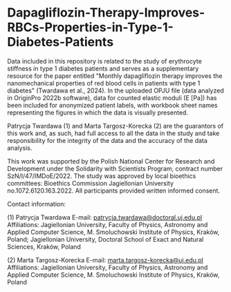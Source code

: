 # Dapagliflozin-Therapy-Improves-RBCs-Properties-in-Type-1-Diabetes-Patients

Data included in this repository is related to the study of erythrocyte stiffness in type 1 diabetes patients and serves as a supplementary resource for the paper entitled "Monthly dapagliflozin therapy improves the nanomechanical properties of red blood cells in patients with type 1 diabetes" (Twardawa et al., 2024). In the uploaded OPJU file (data analyzed in OriginPro 2022b software), data for counted elastic moduli (E [Pa]) has been included for anonymized patient labels, with workbook sheet names representing the figures in which the data is visually presented.

Patrycja Twardawa (1) and Marta Targosz-Korecka (2) are the guarantors of this work and, as such, had full access to all the data in the study and take responsibility for the integrity of the data and the accuracy of the data analysis.

This work was supported by the Polish National Center for Research and Development under the Solidarity with Scientists Program, contract number SzN/I/47/IMDoE/2022. The study was approved by local bioethics committees: Bioethics Commission Jagiellonian University no.1072.6120.163.2022. All participants provided written informed consent.

Contact information:

(1) Patrycja Twardawa 
E-mail: patrycja.twardawa@doctoral.uj.edu.pl
Affiliations: Jagiellonian University, Faculty of Physics, Astronomy and Applied Computer Science, M. Smoluchowski Institute of Physics, Kraków, Poland; 
Jagiellonian University, Doctoral School of Exact and Natural Sciences, Kraków, Poland

(2) Marta Targosz-Korecka
E-mail: marta.targosz-korecka@uj.edu.pl 
Affiliations: Jagiellonian University, Faculty of Physics, Astronomy and Applied Computer Science, M. Smoluchowski Institute of Physics, Kraków, Poland
